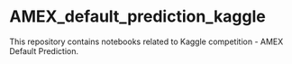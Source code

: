 # AMEX_default_prediction_kaggle
This repository contains notebooks related to Kaggle competition - AMEX Default Prediction.
